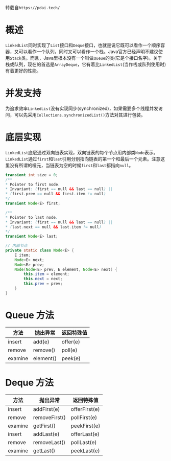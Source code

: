 转载自`https://pdai.tech/`
# 概述
`LinkedList`同时实现了`List`接口和`Deque`接口，也就是说它既可以看作一个顺序容器，又可以看作一个队列，同时又可以看作一个栈。Java官方已经声明不建议使用`Stack`类。而且，Java里根本没有一个叫做`Queue`的类(它是个接口名字)。关于栈或队列，现在的首选是`ArrayDeque`，它有着比`LinkedList`(当作栈或队列使用时)有着更好的性能。

# 并发支持
为追求效率`LinkedList`没有实现同步(synchronized)，如果需要多个线程并发访问，可以先采用`Collections.synchronizedList()`方法对其进行包装。

# 底层实现
`LinkedList`底层通过双向链表实现，双向链表的每个节点用内部类`Node`表示。`LinkedList`通过`first`和`last`引用分别指向链表的第一个和最后一个元素。注意这里没有所谓的哑元，当链表为空的时候`first`和`last`都指向`null`。
```java
transient int size = 0;
/** 
* Pointer to first node. 
* Invariant: (first == null && last == null) || 
* (first.prev == null && first.item != null) 
*/ 
transient Node<E> first; 

/** 
* Pointer to last node. 
* Invariant: (first == null && last == null) || 
* (last.next == null && last.item != null) 
*/ 
transient Node<E> last;

// 内部节点
private static class Node<E> { 
	E item; 
	Node<E> next; 
	Node<E> prev; 
	Node(Node<E> prev, E element, Node<E> next) { 
		this.item = element; 
		this.next = next; 
		this.prev = prev; 
	} 
}
```

# Queue 方法
| 方法    | 抛出异常  | 返回特殊值 |
| ------- | --------- | ---------- |
| insert  | add(e)    | offer(e)   |
| remove  | remove()  | poll(e)    |
| examine | element() | peek(e)    | 

# Deque 方法
| 方法    | 抛出异常      | 返回特殊值    |
| ------- | ------------- | ------------- |
| insert  | addFirst(e)   | offerFirst(e) |
| remove  | removeFirst() | pollFirst(e)  |
| examine | getFirst()    | peekFirst(e)  |
| insert  | addLast(e)    | offerLast(e)  |
| remove  | removeLast()  | pollLast(e)   |
| examine | getLast()     | peekLast(e)   |
